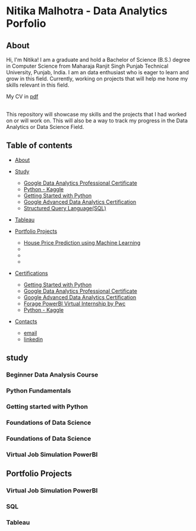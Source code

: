 # Nitika Malhotra - Data Analytics Porfolio

## About
Hi, I'm Nitika! I am a graduate and hold a Bachelor of Science (B.S.) degree in Computer Science from Maharaja Ranjit Singh Punjab Technical University, Punjab, India.
I am an data enthusiast who is eager to learn and grow in this field.
Currently, working on projects that will help me hone my skills relevant in this field.

My CV in [pdf]()

<br>
This repository will showcase my skills and the projects that I had worked on or will work on.
This will also be a way to track my progress in the Data Analytics or Data Science Field.
<br>

## Table of contents
- [About](#about)
- [Study](#study)
  - [Google Data Analytics Professional Certificate](#Beginner-data-analysis-course)
  - [Python - Kaggle](#Python-fundamentals)
  - [Getting Started with Python](#Getting-started-with-Python)
  - [Google Advanced Data Analytics Certification](#Foundations-of-Data-Science)
  - [Structured Query Language(SQL)](#SQL)
  
  
- [Tableau](#Tableau)
- [Portfolio Projects](#Projects)
  - [House Price Prediction using Machine Learning]()
  - []()
  - []()
  - []()
- [Certifications](#Certifications)
  - [Getting Started with Python](#Getting-started-with-Python)
  - [Google Data Analytics Professional Certificate](#Beginner-data-analysis-course)
  - [Google Advanced Data Analytics Certification](#Foundations-of-Data-Science)
  - [Forage PowerBI Virtual Internship by Pwc](#Virtual-Job-Simulation-PowerBI)
  - [Python - Kaggle](#Python-fundamentals)
- [Contacts](#contacts)
   - [email](nitikamalhotra.011@gmail.com)
   - [linkedin](https://www.linkedin.com/in/nitika-malhotra-06162a1a6/)
  
## study

### Beginner Data Analysis Course

### Python Fundamentals

### Getting started with Python

### Foundations of Data Science

### Foundations of Data Science

### Virtual Job Simulation PowerBI

## Portfolio Projects
### Virtual Job Simulation PowerBI

### SQL

### Tableau

